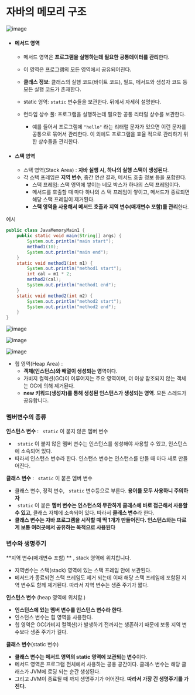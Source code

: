 # 자바의 메모리 구조

![image](https://github.com/user-attachments/assets/5d2e05d5-5b96-4f79-a689-3ef3aa2bb17b)


- #### 메서드 영역 

  - 메서드 영역은 **프로그램을 실행하는데 필요한 공통데이터를 관리**한다.

  - 이 영역은 프로그램의 모든 영역에서 공유되어진다.

  - **클래스 정보**: 클래스의 실행 코드(바이트 코드), 필드, 메서드와 생성자 코드 등 모든 실행 코드가 존재한다.

  - static 영역:  ` static ` 변수들을 보관한다. 뒤에서 자세히 설명한다. 

  - 런타임 상수 풀: 프로그램을 실행하는데 필요한 공통 리터럴 상수를 보관한다.

    -  예를 들어서 프로그램에  ` "hello" ` 라는 리터럴 문자가 있으면 이런 문자를 공통으로 묶어서 관리한다. 이 외에도 프로그램을 효율 적으로 관리하기 위한 상수들을 관리한다.

    

- #### 스택 영역

  - 스택 영역(Stack Area) : **자바 실행 시, 하나의 실행 스택이 생성된다**. 
  - 각 스택 프레임은 **지역 변수**, 중간 연산 결과, 메서드 호출 정보 등을 포함한다.
    - 스택 프레임: 스택 영역에 쌓이는 네모 박스가 하나의 스택 프레임이다. 
    - 메서드를 호출할 때 마다 하나의 스 택 프레임이 쌓이고, 메서드가 종료되면 해당 스택 프레임이 제거된다.
    - **스택 영역을 사용해서 메서드 호출과 지역 변수(매개변수 포함)를 관리**한다.

예시

```java
public class JavaMemoryMain1 {
    public static void main(String[] args) {
        System.out.println("main start");
        method1(10);
        System.out.println("main end");
    }
    static void method1(int m1) {
        System.out.println("method1 start");
        int cal = m1 * 2;
        method2(cal);
        System.out.println("method1 end");
    }
    static void method2(int m2) {
        System.out.println("method2 start");
        System.out.println("method2 end");
    }
}
```
![image](https://github.com/user-attachments/assets/d55d6f6a-f2e5-4d9a-b80e-17a36cf554bd)

![image](https://github.com/user-attachments/assets/673718da-65ff-4e68-91a9-717af03e8112)

![image](https://github.com/user-attachments/assets/d4e4dfde-a999-4b5e-b08a-1b4f5b925c31)



- 힙 영역(Heap Area)  :
  -  **객체(인스턴스)와 배열이 생성되는 영**역이다. 
  - 가비지 컬렉션(GC)이 이루어지는 주요 영역이며, 더 이상 참조되지 않는 객체는 GC에 의해 제거된다.
  - **new 키워드(생성자)를 통해 생성된 인스턴스가 생성되는 영역**. 모든 스레드가 공유합니다.





### 멤버변수의 종류

 **인스턴스 변수** : ` static` 이 붙지 않은 멤버 변수 

- ` static` 이 붙지 않은 멤버 변수는 인스턴스를 생성해야 사용할 수 있고, 인스턴스에 소속되어 있다. 
- 따라서 인스턴스 변수라 한다. 인스턴스 변수는 인스턴스를 만들 때 마다 새로 만들어진다. 

**클래스 변수** : ` static` 이 붙은 멤버 변수

- 클래스 변수, 정적 변수, ` static` 변수등으로 부른다. **용어를 모두 사용하니 주의하자** 
- ` static` 이 붙은 **멤버 변수는 인스턴스와 무관하게 클래스에 바로 접근해서 사용할 수 있고**, 클래스 자체에  소속되어 있다.  따라서 **클래스 변수**라 한다. 
- **클래스 변수는 자바 프로그램을 시작할 때 딱 1개가 만들어진다. 인스턴스와는 다르게 보통 여러곳에서 공유하는 목적으로 사용된다**



### 변수와 생명주기

**지역 변수(매개변수 포함) ** , stack 영역에 위치합니다.

- 지역변수는 스택(stack) 영역에 있는 스택 프레임 안에 보관된다. 
- 메서드가 종료되면 스택 프레임도 제거 되는데 이때 해당 스택 프레임에 포함된 지역 변수도 함께 제거된다. 따라서 지역 변수는 생존 주기가 짧다.

 **인스턴스 변수** (heap 영역에 위치함.)

- **인스턴스에 있는 멤버 변수를 인스턴스 변수라 한다**.
- 인스턴스 변수는 힙 영역을 사용한다. 
- 힙 영역은 GC(가비지 컬렉션)가 발생하기 전까지는 생존하기 때문에 보통 지역 변수보다 생존 주기가 길다.

**클래스 변수**(static 변수)

- **클래스 변수는 메서드 영역의 static 영역에 보관되는 변수**이다. 
- 메서드 영역은 프로그램 전체에서 사용하는 공용 공간이다. 클래스 변수는 해당 클래스가 JVM에 로딩 되는 순간 생성된다. 
- 그리고 JVM이 종료될 때 까지 생명주기가 어어진다.  **따라서 가장 긴 생명주기를 가진다.**















